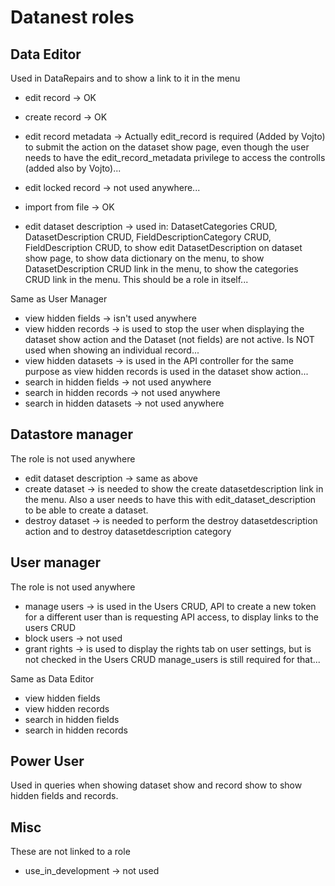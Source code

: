 Datanest roles
==============

Data Editor
-----------

Used in DataRepairs and to show a link to it in the menu

* edit record -> OK
* create record -> OK

* edit record metadata -> Actually edit_record is required (Added by
  Vojto) to submit the action on the dataset show page, even though
  the user needs to have the edit_record_metadata privilege to access
  the controlls (added also by Vojto)...

* edit locked record -> not used anywhere...
* import from file -> OK
* edit dataset description -> used in: DatasetCategories CRUD,
  DatasetDescription CRUD, FieldDescriptionCategory CRUD,
  FieldDescription CRUD, to show edit DatasetDescription on dataset show
  page, to show data dictionary on the menu, to show DatasetDescription
  CRUD link in the menu, to show the categories CRUD link in the menu.
  This should be a role in itself...

Same as User Manager
* view hidden fields -> isn't used anywhere
* view hidden records -> is used to stop the user when displaying the dataset show
  action and the Dataset (not fields) are not active. Is NOT used when showing an individual record...
* view hidden datasets -> is used in the API controller for the same
  purpose as view hidden records is used in the dataset show action... 
* search in hidden fields -> not used anywhere
* search in hidden records -> not used anywhere
* search in hidden datasets -> not used anywhere

Datastore manager
-----------------

The role is not used anywhere

* edit dataset description -> same as above 
* create dataset -> is needed to show the create datasetdescription link in
  the menu. Also a user needs to have this with
  edit_dataset_description to be able to create a dataset.
* destroy dataset -> is needed to perform the destroy datasetdescription
  action and to destroy datasetdescription category

User manager
------------

The role is not used anywhere

* manage users -> is used in the Users CRUD, API to create a new token
  for a different user than is requesting API access, to display links
  to the users CRUD
* block users -> not used
* grant rights -> is used to display the rights tab on user settings,
  but is not checked in the Users CRUD manage_users is still required
  for that...

Same as Data Editor
* view hidden fields
* view hidden records
* search in hidden fields
* search in hidden records

Power User
----------

Used in queries when showing dataset show and record
show to show hidden fields and records.

Misc
----

These are not linked to a role

* use_in_development -> not used

